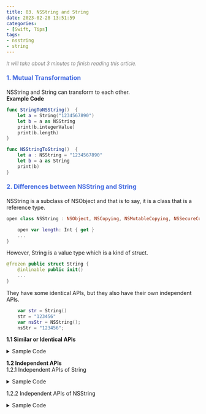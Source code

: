 ```yaml
---
title: 03. NSString and String
date: 2023-02-28 13:51:59
categories: 
- [Swift, Tips]
tags:
- nsstring
- string
---
```


<font color=gray size=2>*It will take about 3 minutes to finish reading this article.*</font>


#### <font size=3 color=#4169E1> 1. Mutual Transformation </font>
NSString and String can transform to each other.   
<strong> Example Code </strong>
```Swift 
func StringToNSString()  {
    let a = String("1234567890")
    let b = a as NSString
    print(b.integerValue)
    print(b.length)
}

func NSStringToString()  {
    let a : NSString = "1234567890"
    let b = a as String
    print(b)
}
```

#### <font size=3 color=#4169E1> 2. Differences between NSString and String </font> 

NSString is a subclass of NSObject and that is to say, it is a class that is a reference type.
```Swift 
open class NSString : NSObject, NSCopying, NSMutableCopying, NSSecureCoding {

    open var length: Int { get }
    ...
}
```

However, String is a value type which is a kind of struct.
```Swift 
@frozen public struct String {  
    @inlinable public init()
    ...
}
```
They have some identical APIs, but they also have their own independent APIs.  
```Swift
    var str = String()
    str = "123456"
    var nsStr = NSString();
    nsStr = "123456";
```

<strong>1.1 Similar or Identical APIs</strong>
<details>
<summary>Sample Code</summary>

```Swift
//1. Get the number of characters in the string
print(str.count);   //6
print(nsStr.length);   //6
//2. Prefix/Suffix Operations
var str = "123456";
str.hasPrefix("12") //true
str.hasSuffix("56") //true

var nsStr = NSString(stringLiteral: "123456");
nsStr.hasPrefix("12")   //true
nsStr.hasSuffix("56")   //true
//3. Prefix/Suffix Operations
var str = "123456-11";
str.components(separatedBy: "-");   //["123456", "11"]
var nsStr = NSString(stringLiteral: "123456-22");
nsStr.components(separatedBy: "-"); //["123456", "22"]
//4. Letter case conversion ops for uppercased/lowercased/capitalized
var str = "abc";
print(str.uppercased());    //ABC
print(str.lowercased());    //abc

var nsStr = NSString(stringLiteral: "cba");
print(nsStr.uppercased);    //CBA
print(nsStr.lowercased);    //cba

var str = "abc";
print(str.capitalized);    //Abc

var nsStr = NSString(stringLiteral: "cba");
print(nsStr.capitalized);    //Cba
//5. Strip specific strings ops for trimmingCharacters
let str = "\r abc ";
let strTrimed = str.trimmingCharacters(in: .whitespacesAndNewlines)
print(strTrimed);   //abc

let nsStr = NSString(stringLiteral: "\r cba ");
let nsStrTrimed = nsStr.trimmingCharacters(in: .whitespacesAndNewlines);
print(nsStrTrimed); //cba
//6. Character substitution ops for replacingOccurrences:of:with
let str = "hello String";
let str1 = str.replacingOccurrences(of: "String", with: "world")
print(str1) //"hello world"

let nsStr = NSString(stringLiteral:"hello NSString");
let nsStr1 = nsStr.replacingOccurrences(of: "NSString", with: "world")
print(nsStr1)   //"hello world"

//7. Convert decimal hexadecimal octal data to string
let hexStr = String().appendingFormat("%x",16)//10->16，result:"10"
let oStr = String().appendingFormat("%o",16)//10->8，result:"20"
let dStr = String().appendingFormat("%d",0x10)//16->10，result:"16"
let dStr1 = String(format: "%d", 0o10)//8->10，result: "8"

let hexNSStr = NSString().appendingFormat("%x", 16)//10->16，result:"10"
let oNSStr = NSString().appendingFormat("%o",16)//10->8，result:"20"
let dNSStr = NSString().appendingFormat("%d",0x10)//16->10，result:"16"
let dNSStr1 = NSString(format: "%d", 0o10)//8->10，result: "8"
 
```
</details>

<strong>1.2 Independent APIs</strong>  
1.2.1 Independent APIs of String    
<details>
<summary>Sample Code</summary>

```Swift
//1. isEmpty
var str = String();
str = "123456";
print(str.isEmpty);
//2. sorted()
var str = "215423";
print(str.sorted()); //["1", "2", "2", "3", "4", "5"]

//3. filter()
let str = "12 34 56";
let filter = str.filter { (char) -> Bool in
    char != " "
};
print(filter);//123456

//4. enumerated()
let str = "123456";
for data in str.enumerated() {
    print(data);
}
```
</details>

1.2.2 Independent APIs of NSString
<details>
<summary>Sample Code</summary>

```Swift
// 1. initialize methods
var nsStr = NSString(stringLiteral: "123456");
var nsStr = NSString.init(string: "123456");

// 2. boolValue
var nsStr = NSString(stringLiteral: "123456");
print(nsStr.boolValue);//true

// 3. isEqual()
var nsStr = NSString(stringLiteral: "123456");
print(nsStr.isEqual(to: "123456"));//true

// 4. Numeric Ops
var nsStr = NSString(stringLiteral: "123456")
print(nsStr.intValue);
print(nsStr.floatValue);
print(nsStr.doubleValue);
```
</details>
